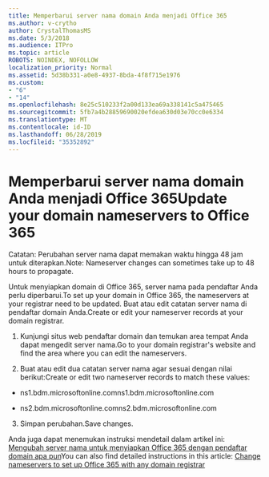 ```yaml
---
title: Memperbarui server nama domain Anda menjadi Office 365
ms.author: v-crytho
author: CrystalThomasMS
ms.date: 5/3/2018
ms.audience: ITPro
ms.topic: article
ROBOTS: NOINDEX, NOFOLLOW
localization_priority: Normal
ms.assetid: 5d38b331-a0e8-4937-8bda-4f8f715e1976
ms.custom:
- "6"
- "14"
ms.openlocfilehash: 8e25c510233f2a00d133ea69a338141c5a475465
ms.sourcegitcommit: 5fb7a4b28859690020efdea630d03e70cc0e6334
ms.translationtype: MT
ms.contentlocale: id-ID
ms.lasthandoff: 06/28/2019
ms.locfileid: "35352892"
---
```

# <a name="update-your-domain-nameservers-to-office-365"></a><span data-ttu-id="b5c11-102">Memperbarui server nama domain Anda menjadi Office 365</span><span class="sxs-lookup"><span data-stu-id="b5c11-102">Update your domain nameservers to Office 365</span></span>

<span data-ttu-id="b5c11-103">Catatan: Perubahan server nama dapat memakan waktu hingga 48 jam untuk diterapkan.</span><span class="sxs-lookup"><span data-stu-id="b5c11-103">Note: Nameserver changes can sometimes take up to 48 hours to propagate.</span></span>
  
<span data-ttu-id="b5c11-104">Untuk menyiapkan domain di Office 365, server nama pada pendaftar Anda perlu diperbarui.</span><span class="sxs-lookup"><span data-stu-id="b5c11-104">To set up your domain in Office 365, the nameservers at your registrar need to be updated.</span></span> <span data-ttu-id="b5c11-105">Buat atau edit catatan server nama di pendaftar domain Anda.</span><span class="sxs-lookup"><span data-stu-id="b5c11-105">Create or edit your nameserver records at your domain registrar.</span></span>
  
1. <span data-ttu-id="b5c11-106">Kunjungi situs web pendaftar domain dan temukan area tempat Anda dapat mengedit server nama.</span><span class="sxs-lookup"><span data-stu-id="b5c11-106">Go to your domain registrar's website and find the area where you can edit the nameservers.</span></span>

2. <span data-ttu-id="b5c11-107">Buat atau edit dua catatan server nama agar sesuai dengan nilai berikut:</span><span class="sxs-lookup"><span data-stu-id="b5c11-107">Create or edit two nameserver records to match these values:</span></span>

  - <span data-ttu-id="b5c11-108">ns1.bdm.microsoftonline.com</span><span class="sxs-lookup"><span data-stu-id="b5c11-108">ns1.bdm.microsoftonline.com</span></span>

  - <span data-ttu-id="b5c11-109">ns2.bdm.microsoftonline.com</span><span class="sxs-lookup"><span data-stu-id="b5c11-109">ns2.bdm.microsoftonline.com</span></span>

3. <span data-ttu-id="b5c11-110">Simpan perubahan.</span><span class="sxs-lookup"><span data-stu-id="b5c11-110">Save changes.</span></span>

<span data-ttu-id="b5c11-111">Anda juga dapat menemukan instruksi mendetail dalam artikel ini: [Mengubah server nama untuk menyiapkan Office 365 dengan pendaftar domain apa pun](https://support.office.com/article/Change-nameservers-at-any-domain-registrar-to-set-up-Office-365-a8b487a9-2a45-4581-9dc4-5d28a47010a2.aspx)</span><span class="sxs-lookup"><span data-stu-id="b5c11-111">You can also find detailed instructions in this article: [Change nameservers to set up Office 365 with any domain registrar](https://support.office.com/article/Change-nameservers-at-any-domain-registrar-to-set-up-Office-365-a8b487a9-2a45-4581-9dc4-5d28a47010a2.aspx)</span></span>
  